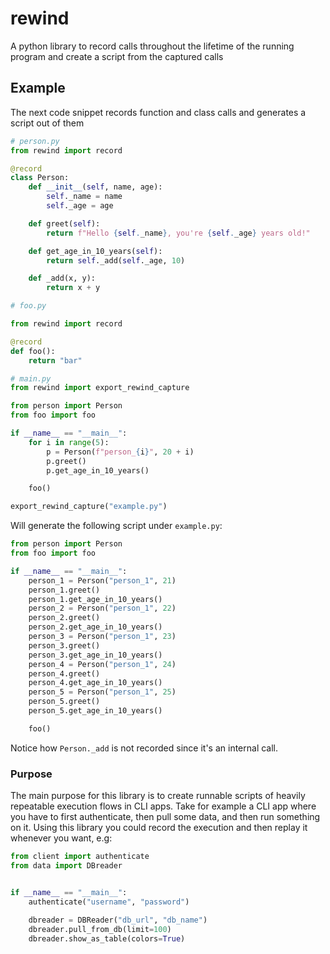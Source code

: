 # rewind
A python library to record calls throughout the lifetime of the running program and create a script from the captured calls

## Example
The next code snippet records function and class calls and generates a script out of them

```python
# person.py
from rewind import record

@record
class Person:
	def __init__(self, name, age):
		self._name = name
		self._age = age

	def greet(self):
		return f"Hello {self._name}, you're {self._age} years old!"

	def get_age_in_10_years(self):
		return self._add(self._age, 10)

	def _add(x, y):
		return x + y

```

```python
# foo.py

from rewind import record

@record
def foo():
	return "bar"
```

```python
# main.py
from rewind import export_rewind_capture

from person import Person
from foo import foo

if __name__ == "__main__":
	for i in range(5):
		p = Person(f"person_{i}", 20 + i)
		p.greet()
		p.get_age_in_10_years()

	foo()

export_rewind_capture("example.py")
```

Will generate the following script under `example.py`:
```python
from person import Person
from foo import foo

if __name__ == "__main__":
	person_1 = Person("person_1", 21)
	person_1.greet()
	person_1.get_age_in_10_years()
	person_2 = Person("person_1", 22)
	person_2.greet()
	person_2.get_age_in_10_years()
	person_3 = Person("person_1", 23)
	person_3.greet()
	person_3.get_age_in_10_years()
	person_4 = Person("person_1", 24)
	person_4.greet()
	person_4.get_age_in_10_years()
	person_5 = Person("person_1", 25)
	person_5.greet()
	person_5.get_age_in_10_years()

	foo()
```
Notice how `Person._add` is not recorded since it's an internal call.

### Purpose
The main purpose for this library is to create runnable scripts of heavily repeatable execution flows in CLI apps. Take for example a CLI app where you have to first authenticate, then pull some data, and then run something on it. Using this library you could record the execution and then replay it whenever you want, e.g:

```python
from client import authenticate
from data import DBreader


if __name__ == "__main__":
	authenticate("username", "password")
	
	dbreader = DBReader("db_url", "db_name")
	dbreader.pull_from_db(limit=100)
	dbreader.show_as_table(colors=True)

```

